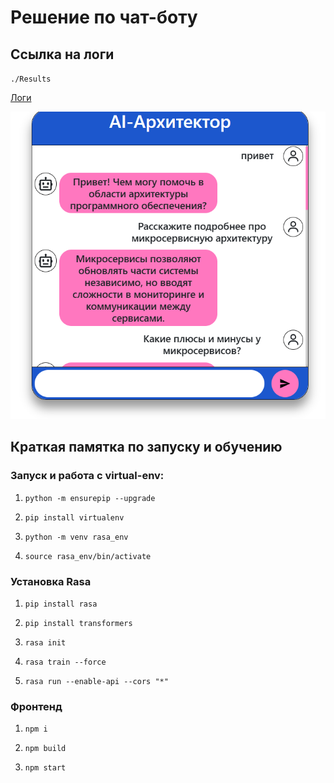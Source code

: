 # Решение по чат-боту

## Ссылка на логи
``./Results``

[Логи](./Results/rasa_debug.log)

![Скрингшот бота](./Results/chat.png)


## Краткая памятка по запуску и обучению

### Запуск и работа с virtual-env:

1. ``python -m ensurepip --upgrade``

2. ``pip install virtualenv``

3. ``python -m venv rasa_env``

4. ``source rasa_env/bin/activate``

### Установка Rasa
1. ``pip install rasa``

2. ``pip install transformers``

3. ``rasa init``

4. ``rasa train --force``

5. ``rasa run --enable-api --cors "*"``

### Фронтенд

1. ``npm i``

2. ``npm build``

3. ``npm start``


